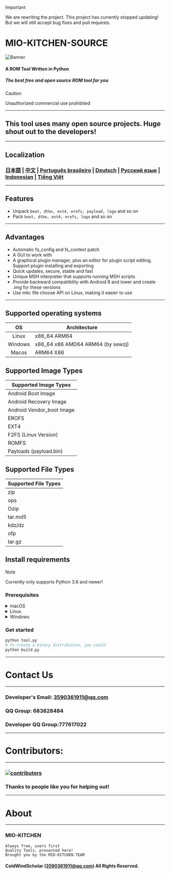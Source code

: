 > [!IMPORTANT]
> We are rewriting the project. This project has currently stopped updating!
> But we will still accept bug fixes and pull requests.
# MIO-KITCHEN-SOURCE
![Banner](https://github.com/ColdWindScholar/MIO-KITCHEN-SOURCE/blob/a9bcfdf613ad28e82f7899e3d420d76ecfea174c/splash.png)
#### A ROM Tool Written in Python
##### The best free and open source ROM tool for you
> [!CAUTION]
> Unauthorized commercial use prohibited
***
## This tool uses many open source projects. Huge shout out to the developers!
***
## Localization
### [日本語](https://github.com/ColdWindScholar/MIO-KITCHEN-SOURCE/blob/main/README_ja-JP.md) | [中文](https://github.com/ColdWindScholar/MIO-KITCHEN-SOURCE/blob/main/README_zh-CN.md) | [Português brasileiro](https://github.com/ColdWindScholar/MIO-KITCHEN-SOURCE/blob/main/README_pt-BR.md) | [Deutsch](https://github.com/ColdWindScholar/MIO-KITCHEN-SOURCE/blob/main/README_de-DE.md) | [Русский язык](https://github.com/ColdWindScholar/MIO-KITCHEN-SOURCE/blob/main/README_ru-RU.md) | [Indonesian](https://github.com/ColdWindScholar/MIO-KITCHEN-SOURCE/blob/main/README_id-ID.md) | [Tiếng Việt](https://github.com/ColdWindScholar/MIO-KITCHEN-SOURCE/blob/main/README_vi-VN.md)
***
## Features
* Unpack `boot, dtbo, ext4, erofs, payload, logo` and so on
* Pack `boot, dtbo, ext4, erofs, logo` and so on
***
## Advantages
* Automatic fs_config and fs_context patch
* A GUI to work with
* A graphical plugin manager, plus an editor for plugin script editing. Support plugin installing and exporting
* Quick updates, secure, stable and fast
* Unique MSH interpreter that supports running MSH scripts
* Provide backward compatibility with Android 8 and lower and create .img for these versions
* Use mkc file choose API on Linux, making it easier to use
***
## Supported operating systems

|   OS    | Architecture                     |
|:-------:|----------------------------------|
|  Linux  | x86_64 ARM64                     |
| Windows | x86_64 x86 AMD64 ARM64 (by sewzj)|
|  Macos  | ARM64  X86                       |
## Supported Image Types
| Supported Image Types     |
|---------------------------|
| Android Boot Image        |
| Android Recovery Image    |
| Android Vendor_boot Image |
| EROFS                     |
| EXT4                      |
| F2FS (Linux Version)      |
| ROMFS                     |
| Payloads (payload.bin)    |
## Supported File Types
| Supported File Types |
|----------------------|
| zip                  |
| ops                  |
| Ozip                 |
| tar.md5              |
| kdz/dz               |
| ofp                  |
| tar.gz               |
## Install requirements
> [!NOTE]
> Currently only supports Python 3.8 and newer!
### Prerequisites
<details><summary>macOS</summary>

```bash
brew install python-tk python3 tcl-tk
pip install -r requirements.txt
```

</details>

<details><summary>Linux</summary>

```bash
pip install -r requirements.txt
```

</details>

<details><summary>Windows</summary>

```bash
pip install -r requirements.txt
```

</details>

### Get started
```bash
python tool.py
# To create a binary distribution, you could:
python build.py
```
***
# Contact Us
***
### Developer's Email: 3590361911@qq.com
### QQ Group: 683828484
### Developer QQ Group:777617022
***
# Contributors:
***
### [![contributors](https://contrib.rocks/image?repo=ColdWindScholar/MIO-KITCHEN-SOURCE&max=999&column=20)](https://github.com/ColdWindScholar/MIO-KITCHEN-SOURCE/graphs/contributors)
### Thanks to people like you for helping out!
***
# About
***
### MIO-KITCHEN
```
Always free, users first
Quality Tools, presented here!
Brought you by the MIO-KITCHEN-TEAM
```
#### ColdWindScholar (3590361911@qq.com) All Rights Reserved. ####
